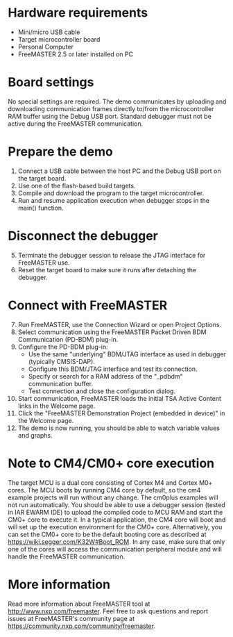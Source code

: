 Hardware requirements
=====================
- Mini/micro USB cable
- Target microcontroller board
- Personal Computer
- FreeMASTER 2.5 or later installed on PC

Board settings
==============
No special settings are required. The demo communicates by uploading and
downloading communication frames directly to/from the microcontroller
RAM buffer using the Debug USB port. Standard debugger must not be active 
during the FreeMASTER communication.

Prepare the demo
===============
1.  Connect a USB cable between the host PC and the Debug USB port on the target board.
2.  Use one of the flash-based build targets.
3.  Compile and download the program to the target microcontroller.
4.  Run and resume application execution when debugger stops in the main() function.

Disconnect the debugger
=======================
5.  Terminate the debugger session to release the JTAG interface for FreeMASTER use.
6.  Reset the target board to make sure it runs after detaching the debugger.

Connect with FreeMASTER
=======================
7.  Run FreeMASTER, use the Connection Wizard or open Project Options.
8.  Select communication using the FreeMASTER Packet Driven BDM Communication (PD-BDM) plug-in.
9.  Configure the PD-BDM plug-in:
     - Use the same "underlying" BDM/JTAG interface as used in debugger (typically CMSIS-DAP).
     - Configure this BDM/JTAG interface and test its connection.
     - Specify or search for a RAM address of the "_pdbdm" communication buffer.
     - Test connection and close the configuration dialog.
10.  Start communication, FreeMASTER loads the initial TSA Active Content links in the Welcome page.
11. Click the "FreeMASTER Demonstration Project (embedded in device)" in the Welcome page.
12. The demo is now running, you should be able to watch variable values and graphs.

Note to CM4/CM0+ core execution
===============================
The target MCU is a dual core consisting of Cortex M4 and Cortex M0+ cores. The MCU boots 
by running CM4 core by default, so the cm4 example projects will run without any change.
The cm0plus examples will not run automatically. You should be able to use a debugger 
session (tested in IAR EWARM IDE) to upload the compiled code to MCU RAM and start the 
CM0+ core to execute it. In a typical application, the CM4 core will boot and will set up
the execution environment for the CM0+ core. Alternatively, you can set the CM0+ core to
be the default booting core as described at https://wiki.segger.com/K32W#Boot_ROM.
In any case, make sure that only one of the cores will access the communication peripheral
module and will handle the FreeMASTER communication.

More information
================
Read more information about FreeMASTER tool at http://www.nxp.com/freemaster.
Feel free to ask questions and report issues at FreeMASTER's 
community page at https://community.nxp.com/community/freemaster.
